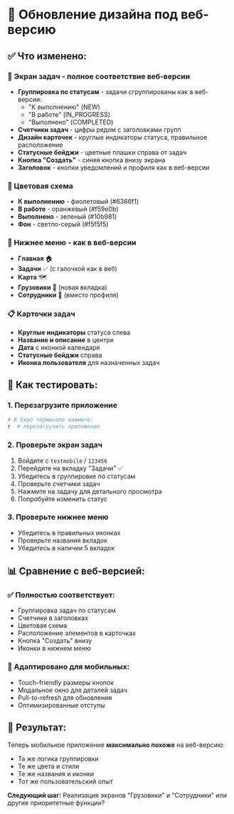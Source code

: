 # 🎨 Обновление дизайна под веб-версию

## ✅ Что изменено:

### 📱 Экран задач - полное соответствие веб-версии
- **Группировка по статусам** - задачи сгруппированы как в веб-версии:
  - "К выполнению" (NEW)
  - "В работе" (IN_PROGRESS)  
  - "Выполнено" (COMPLETED)
- **Счетчики задач** - цифры рядом с заголовками групп
- **Дизайн карточек** - круглые индикаторы статуса, правильное расположение
- **Статусные бейджи** - цветные плашки справа от задач
- **Кнопка "Создать"** - синяя кнопка внизу экрана
- **Заголовок** - кнопки уведомлений и профиля как в веб-версии

### 🎨 Цветовая схема
- **К выполнению** - фиолетовый (#6366f1)
- **В работе** - оранжевый (#f59e0b)
- **Выполнено** - зеленый (#10b981)
- **Фон** - светло-серый (#f5f5f5)

### 🔄 Нижнее меню - как в веб-версии
- **Главная** 🏠
- **Задачи** ✅ (с галочкой как в веб)
- **Карта** 🗺️
- **Грузовики** 🚛 (новая вкладка)
- **Сотрудники** 👥 (вместо профиля)

### 📋 Карточки задач
- **Круглые индикаторы** статуса слева
- **Название и описание** в центре
- **Дата** с иконкой календаря
- **Статусные бейджи** справа
- **Иконка пользователя** для назначенных задач

## 🚀 Как тестировать:

### 1. Перезагрузите приложение
```bash
# В Expo терминале нажмите:
r  # перезагрузить приложение
```

### 2. Проверьте экран задач
1. Войдите с `testmobile` / `123456`
2. Перейдите на вкладку "Задачи" ✅
3. Убедитесь в группировке по статусам
4. Проверьте счетчики задач
5. Нажмите на задачу для детального просмотра
6. Попробуйте изменить статус

### 3. Проверьте нижнее меню
- Убедитесь в правильных иконках
- Проверьте названия вкладок
- Убедитесь в наличии 5 вкладок

## 📊 Сравнение с веб-версией:

### ✅ Полностью соответствует:
- Группировка задач по статусам
- Счетчики в заголовках
- Цветовая схема
- Расположение элементов в карточках
- Кнопка "Создать" внизу
- Иконки в нижнем меню

### 🔄 Адаптировано для мобильных:
- Touch-friendly размеры кнопок
- Модальное окно для деталей задач
- Pull-to-refresh для обновления
- Оптимизированные отступы

## 🎯 Результат:

Теперь мобильное приложение **максимально похоже** на веб-версию:
- Та же логика группировки
- Те же цвета и стили
- Те же названия и иконки
- Тот же пользовательский опыт

**Следующий шаг:** Реализация экранов "Грузовики" и "Сотрудники" или другие приоритетные функции? 